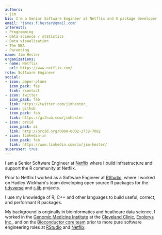 ```yaml
---
authors:
- jim
bio: I'm a Senior Software Engineer at Netflix and R package developer.
email: "james.f.hester@gmail.com"
interests:
- Programming
- Data science / statistics
- Data visualization
- The NBA
- Parenting
name: Jim Hester
organizations:
- name: Netflix
  url: https://www.netflix.com/
role: Software Engineer
social:
- icon: paper-plane
  icon_pack: fas
  link: /contact
- icon: twitter
  icon_pack: fab
  link: https://twitter.com/jimhester_
- icon: github
  icon_pack: fab
  link: https://github.com/jimhester
- icon: orcid
  icon_pack: ai
  link: http://orcid.org/0000-0002-2739-7082
- icon: linkedin-in
  icon_pack: fab
  link: https://www.linkedin.com/in/jim-hester/
superuser: true
---
```


I am a Senior Software Engineer at [Netflix](https://netflix.com) where I build
infrastructure and support the R community at Netflix.

Prior to Netflix I worked as a Software Engineer at [RStudio](https://rstudio.com), where I worked on
Hadley Wickham's team developing open source R packages for the
[tidyverse](https://www.tidyverse.org/) and [r-lib](https://github.com/r-lib)
projects.

I use my knowledge of R, C++ and other languages to build useful, correct, and
performant R packages.

My background is originally in bioinformatics and heathcare data science, I worked in the
[Genomic Medicine Institute](https://my.clevelandclinic.org/departments/genomics) at the [Cleveland Clinic](https://ccf.org/), [Explorys Inc.](http://explorys.com), and on the [Bioconductor
core team](https://www.bioconductor.org/) prior to more pure software engineering roles at [RStudio](https://www.rstudio.com/) and [Netflix](https://www.netflix.com).
